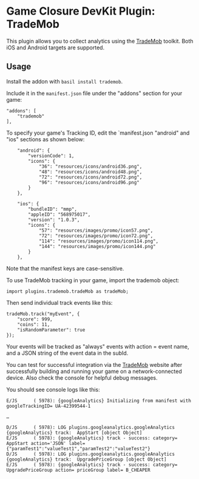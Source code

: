 # Game Closure DevKit Plugin: TradeMob

This plugin allows you to collect analytics using the [TradeMob](http://www.trademob.com/) toolkit.  Both iOS and Android targets are supported.

## Usage

Install the addon with `basil install trademob`.

Include it in the `manifest.json` file under the "addons" section for your game:

~~~
"addons": [
	"trademob"
],
~~~

To specify your game's Tracking ID, edit the `manifest.json "android" and "ios" sections as shown below:

~~~
	"android": {
		"versionCode": 1,
		"icons": {
			"36": "resources/icons/android36.png",
			"48": "resources/icons/android48.png",
			"72": "resources/icons/android72.png",
			"96": "resources/icons/android96.png"
		}
	},
~~~

~~~
	"ios": {
		"bundleID": "mmp",
		"appleID": "568975017",
		"version": "1.0.3",
		"icons": {
			"57": "resources/images/promo/icon57.png",
			"72": "resources/images/promo/icon72.png",
			"114": "resources/images/promo/icon114.png",
			"144": "resources/images/promo/icon144.png"
		}
	},
~~~

Note that the manifest keys are case-sensitive.

To use TradeMob tracking in your game, import the trademob object:

~~~
import plugins.trademob.tradeMob as tradeMob;
~~~

Then send individual track events like this:

~~~
tradeMob.track("myEvent", {
	"score": 999,
	"coins": 11,
	"isRandomParameter": true
});
~~~

Your events will be tracked as "always" events with action = event name, and a JSON string of the event data in the subId.

You can test for successful integration via the [TradeMob](http://www.trademob.com/) website after successfully building and running your game on a network-connected device.  Also check the console for helpful debug messages.

You should see console logs like this:

~~~
E/JS      ( 5978): {googleAnalytics} Initializing from manifest with googleTrackingID= UA-42399544-1

…

D/JS      ( 5978): LOG plugins.googleanalytics.googleAnalytics {googleAnalytics} track:  AppStart [object Object]
E/JS      ( 5978): {googleAnalytics} track - success: category= AppStart action='JSON' label= {"paramTest1":"valueTest1","paramTest2":"valueTest2"}
D/JS      ( 5978): LOG plugins.googleanalytics.googleAnalytics {googleAnalytics} track:  UpgradePriceGroup [object Object]
E/JS      ( 5978): {googleAnalytics} track - success: category= UpgradePriceGroup action= priceGroup label= B_CHEAPER
~~~
